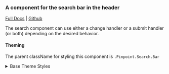 ### A component for the search bar in the header

[Full Docs](https://react.preview.pinpoint.com/?path=/docs/components-search-search-bar) | [Github](https://github.com/pinpt/react/tree/master/src/components/Search/Bar)

The search component can use either a change handler or a submit handler (or both) depending on the desired behavior.

#### Theming

The parent className for styling this component is `.Pinpoint.Search.Bar`

<details>
	<summary>Base Theme Styles</summary>

```css
.Pinpoint.Search.Bar {
	@apply border rounded-full flex items-center w-48 h-8 overflow-hidden transition-colors duration-200;
	border-color: var(--header-control-color);
	color: var(--header-control-color);
}

.Pinpoint.Search.Bar .icon {
	@apply ml-3 mr-2;
}

.Pinpoint.Search.Bar .input {
	@apply w-full border-0 py-1 pr-2 outline-none bg-transparent;
	color: var(--page-text-color);
}

.Pinpoint.Search.Bar .input::placeholder {
	@apply opacity-30 transition-colors duration-200;
	color: var(--page-text-color);
}
```

</details>
